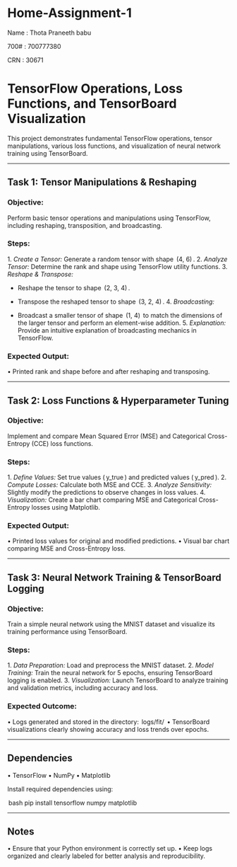 # Home-Assignment-1

Name : Thota Praneeth babu

700# : 700777380

CRN : 30671



# TensorFlow Operations, Loss Functions, and TensorBoard Visualization

This project demonstrates fundamental TensorFlow operations, tensor manipulations, various loss functions, and visualization of neural network training using TensorBoard.

---

## Task 1: Tensor Manipulations & Reshaping

### Objective:

Perform basic tensor operations and manipulations using TensorFlow, including reshaping, transposition, and broadcasting.

### Steps:

1.⁠ ⁠*Create a Tensor:* Generate a random tensor with shape ⁠ (4, 6) ⁠.
2.⁠ ⁠*Analyze Tensor:* Determine the rank and shape using TensorFlow utility functions.
3.⁠ ⁠*Reshape & Transpose:*

   * Reshape the tensor to shape ⁠ (2, 3, 4) ⁠.
   * Transpose the reshaped tensor to shape ⁠ (3, 2, 4) ⁠.
4.⁠ ⁠*Broadcasting:*

   * Broadcast a smaller tensor of shape ⁠ (1, 4) ⁠ to match the dimensions of the larger tensor and perform an element-wise addition.
5.⁠ ⁠*Explanation:* Provide an intuitive explanation of broadcasting mechanics in TensorFlow.

### Expected Output:

•⁠  ⁠Printed rank and shape before and after reshaping and transposing.

---

## Task 2: Loss Functions & Hyperparameter Tuning

### Objective:

Implement and compare Mean Squared Error (MSE) and Categorical Cross-Entropy (CCE) loss functions.

### Steps:

1.⁠ ⁠*Define Values:* Set true values (⁠ y_true ⁠) and predicted values (⁠ y_pred ⁠).
2.⁠ ⁠*Compute Losses:* Calculate both MSE and CCE.
3.⁠ ⁠*Analyze Sensitivity:* Slightly modify the predictions to observe changes in loss values.
4.⁠ ⁠*Visualization:* Create a bar chart comparing MSE and Categorical Cross-Entropy losses using Matplotlib.

### Expected Output:

•⁠  ⁠Printed loss values for original and modified predictions.
•⁠  ⁠Visual bar chart comparing MSE and Cross-Entropy loss.

---

## Task 3: Neural Network Training & TensorBoard Logging

### Objective:

Train a simple neural network using the MNIST dataset and visualize its training performance using TensorBoard.

### Steps:

1.⁠ ⁠*Data Preparation:* Load and preprocess the MNIST dataset.
2.⁠ ⁠*Model Training:* Train the neural network for 5 epochs, ensuring TensorBoard logging is enabled.
3.⁠ ⁠*Visualization:* Launch TensorBoard to analyze training and validation metrics, including accuracy and loss.

### Expected Outcome:

•⁠  ⁠Logs generated and stored in the directory: ⁠ logs/fit/ ⁠
•⁠  ⁠TensorBoard visualizations clearly showing accuracy and loss trends over epochs.

---

## Dependencies

•⁠  ⁠TensorFlow
•⁠  ⁠NumPy
•⁠  ⁠Matplotlib

Install required dependencies using:

⁠ bash
pip install tensorflow numpy matplotlib


---

## Notes

•⁠  ⁠Ensure that your Python environment is correctly set up.
•⁠  ⁠Keep logs organized and clearly labeled for better analysis and reproducibility.
